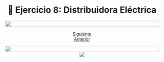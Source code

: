 <h1 align="center"> 📝 Ejercicio 8: Distribuidora Eléctrica</h1>

<img src= 'https://i.gifer.com/origin/8c/8cd3f1898255c045143e1da97fbabf10_w200.gif' height="20" width="100%">

<div align="center">

[Siguiente](/Documentos/Ejercicio9.md)<br>
[Anterior](/Documentos/Ejercicio7.md)
 </div>

<img src= 'https://i.gifer.com/origin/8c/8cd3f1898255c045143e1da97fbabf10_w200.gif' height="20" width="100%">

<div align="center">
  <img src="https://media.giphy.com/media/LwDzZ61tZRQ8Dphnoi/giphy.gif"/>
 </div>

